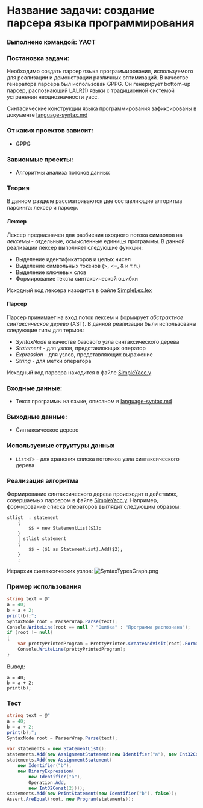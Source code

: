 # Название задачи: создание парсера языка программирования

### Выполнено командой: YACT

### Постановка задачи: 

Необходимо создать парсер языка программирования, используемого для реализации и демонстрации различных оптимизаций. В качестве генератора парсера был использован GPPG. Он генерирует bottom-up парсер, распознающий LALR(1) языки с традиционной системой устранения неоднозначности yacc. 

Синтасические конструкции языка программирования зафиксированы в документе [language-syntax.md](https://github.com/wisestump/OptimizingCompiler/blob/master/docs/language-syntax.md)

### От каких проектов зависит:

  - GPPG

### Зависимые проекты:

  - Алгоритмы анализа потоков данных

### Теория

В данном разделе рассматриваются две составляющие алгоритма парсинга: лексер и парсер.

#### Лексер

Лексер предназначен для разбиения входного потока символов на *лексемы* - отдельные, осмысленные единицы программы. В данной реализации лексер выполняет следующие функции:

- Выделение идентификаторов и целых чисел
- Выделение символьных токенов (>, <=, & и т.п.)
- Выделение ключевых слов
- Формирование текста синтаксической ошибки

Исходный код лексера назодится в файле [SimpleLex.lex](https://github.com/wisestump/OptimizingCompiler/blob/master/src/gppgparser/SimpleLex.lex)

#### Парсер

Парсер принимает на вход поток лексем и формирует *абстрактное синтаксическое дерево* (AST). В данной реализации были использованы следующие типы для термов:

- *SyntaxNode* в качестве базового узла синтаксического дерева
- *Statement* - для узлов, представляющих оператор
- *Expression* - для узлов, представляющих выражение
- *String* - для метки оператора

Исходный код парсера находится в файле [SimpleYacc.y](https://github.com/wisestump/OptimizingCompiler/blob/master/src/gppgparser/SimpleYacc.y)
### Входные данные:
 - Текст программы на языке, описаном в [language-syntax.md](https://github.com/wisestump/OptimizingCompiler/blob/master/docs/language-syntax.md)

### Выходные данные:
 - Синтаксическое дерево 

### Используемые структуры данных

- `List<T>` - для хранения списка потомков узла синтаксического дерева

### Реализация алгоритма

Формирование синтаксического дерева происходит в действиях, совершаемых парсером в файле [SimpleYacc.y](https://github.com/wisestump/OptimizingCompiler/blob/master/src/gppgparser/SimpleYacc.y). Например, формирование списка операторов выглядит следующим образом:
``` 
stlist	: statement
	{ 
		$$ = new StatementList($1); 
	}
	| stlist statement
	{
		$$ = ($1 as StatementList).Add($2); 
	}
	;
```

Иерархия синтаксических узлов:
![SyntaxTypesGraph.png](https://github.com/wisestump/OptimizingCompiler/raw/master/documentation/YACT/img/SyntaxTypesGraph.png "Syntax Types")

### Пример использования

``` C#
string text = @"
a = 40;
b = a + 2;
print(b);";
SyntaxNode root = ParserWrap.Parse(text);
Console.WriteLine(root == null ? "Ошибка" : "Программа распознана");
if (root != null)
{
    var prettyPrintedProgram = PrettyPrinter.CreateAndVisit(root).FormattedCode;
    Console.WriteLine(prettyPrintedProgram);
}
```
Вывод:

```
a = 40;
b = a + 2;
print(b);
```

### Тест
``` C#
string text = @"
a = 40;
b = a + 2;
print(b);";
SyntaxNode root = ParserWrap.Parse(text);

var statements = new StatementList();
statements.Add(new AssignmentStatement(new Identifier("a"), new Int32Const(40)));
statements.Add(new AssignmentStatement(
    new Identifier("b"),
    new BinaryExpression(
        new Identifier("a"),
        Operation.Add,
        new Int32Const(2))));
statements.Add(new PrintStatement(new Identifier("b"), false));
Assert.AreEqual(root, new Program(statements));
```
